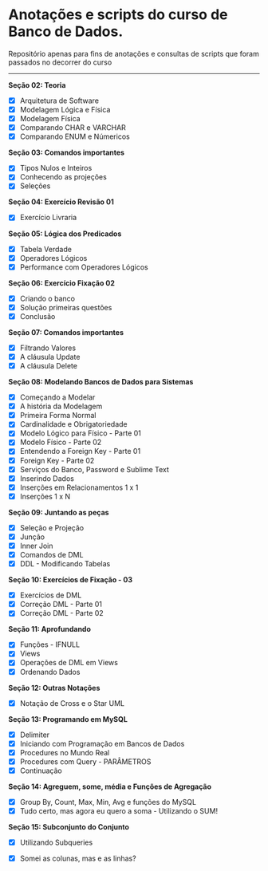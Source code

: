 # Anotações e scripts do curso de Banco de Dados.

<p> Repositório apenas para fins de anotações e consultas de scripts que foram passados no decorrer do curso </p>

---

**Seção 02: Teoria**
- [x] Arquitetura de Software
- [x] Modelagem Lógica e Física
- [x] Modelagem Física
- [x] Comparando CHAR e VARCHAR
- [x] Comparando ENUM e Númericos

**Seção 03: Comandos importantes**
- [x] Tipos Nulos e Inteiros
- [x] Conhecendo as projeções
- [x] Seleções

**Seção 04: Exercício Revisão 01**
- [x] Exercício Livraria

**Seção 05: Lógica dos Predicados**
- [x] Tabela Verdade
- [x] Operadores Lógicos
- [x] Performance com Operadores Lógicos

**Seção 06: Exercício Fixação 02**
- [x] Criando o banco
- [x] Solução primeiras questões
- [x] Conclusão

**Seção 07: Comandos importantes**
- [x] Filtrando Valores
- [x] A cláusula Update
- [x] A cláusula Delete

**Seção 08: Modelando Bancos de Dados para Sistemas**
- [x] Começando a Modelar
- [x] A história da Modelagem
- [x] Primeira Forma Normal
- [x] Cardinalidade e Obrigatoriedade
- [x] Modelo Lógico para Físico - Parte 01
- [x] Modelo Físico - Parte 02
- [x] Entendendo a Foreign Key - Parte 01
- [x] Foreign Key - Parte 02
- [x] Serviços do Banco, Password e Sublime Text
- [x] Inserindo Dados
- [x] Inserções em Relacionamentos 1 x 1
- [x] Inserções 1 x N

**Seção 09: Juntando as peças**
- [x] Seleção e Projeção
- [x] Junção
- [x] Inner Join
- [x] Comandos de DML
- [x] DDL - Modificando Tabelas

**Seção 10: Exercícios de Fixação - 03**
- [x] Exercícios de DML
- [x] Correção DML - Parte 01
- [x] Correção DML - Parte 02

**Seção 11: Aprofundando**
- [x] Funções - IFNULL
- [x] Views
- [x] Operações de DML em Views
- [x] Ordenando Dados

**Seção 12: Outras Notações**
- [x] Notação de Cross e o Star UML

**Seção 13: Programando em MySQL**
- [x] Delimiter
- [x] Iniciando com Programação em Bancos de Dados
- [x] Procedures no Mundo Real
- [x] Procedures com Query - PARÂMETROS
- [x] Continuação

**Seção 14: Agreguem, some, média e Funções de Agregação**
- [x] Group By, Count, Max, Min, Avg e funções do MySQL
- [x] Tudo certo, mas agora eu quero a soma - Utilizando o SUM!

**Seção 15: Subconjunto do Conjunto**
- [x] Utilizando Subqueries
- [x] Somei as colunas, mas e as linhas?







